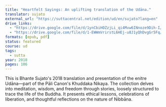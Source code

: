 ```yaml
---
title: "Heartfelt Sayings: An uplifting translation of the Udāna."
translator: sujato
external_url: "https://suttacentral.net/edition/ud/en/sujato?lang=en"
drive_links:
  - "https://drive.google.com/file/d/1ynCbiHOZzjLi_qi4Mvw6INnoze9Dih-I/view?usp=drive_link"
  - "https://drive.google.com/file/d/1-EWWmVrirstL6HEj-u8J1yQhDvgGr5Fq/view?usp=drive_link"
formats: [epub, pdf]
status: featured
course: ud
tags:
  - sutta
year: 2018
pages: 106
---
```


This is Bhante Sujato's 2018 translation and presentation of the enitre Udāna—part of the Pāli Canon's Khuddaka Nikaya. The collection delves into meditation, wisdom, and freedom through stories, loosely structured to trace the life of the Buddha. It presents ethical lessons, celebrations of liberation, and thoughtful reflections on the nature of Nibbāna.
